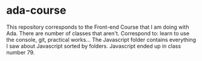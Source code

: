 # ada-course
This repository corresponds to the Front-end Course that I am doing with Ada.
There are number of classes that aren't. Correspond to: learn to use the console, git, practical works...
The Javascript folder contains everything I saw about Javascript sorted by folders. Javascript ended up in class number 79.